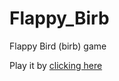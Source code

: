 # Flappy_Birb
Flappy Bird (birb) game

Play it by [clicking here](https://thesimpleprogram.github.io/Flappy_Birb/) 
